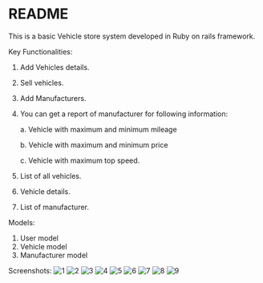 # README

This is a basic Vehicle store system developed in Ruby on rails framework.

Key Functionalities:
1. Add Vehicles details.
2. Sell vehicles.
3. Add Manufacturers.
4. You can get a report of manufacturer for following information:
   
   a. Vehicle with maximum and minimum mileage
   
   b. Vehicle with maximum and minimum price
   
   c. Vehicle with maximum top speed.
   
5. List of all vehicles.
6. Vehicle details.
7. List of manufacturer.

Models:
1. User model
2. Vehicle model
3. Manufacturer model

Screenshots:
![1](https://user-images.githubusercontent.com/78916771/193427866-c94ba7d0-c9fe-446b-9bed-18aeff335c6b.jpg)
![2](https://user-images.githubusercontent.com/78916771/193427872-19a33bbb-6216-4b7d-9dd5-1310448fffde.jpg)
![3](https://user-images.githubusercontent.com/78916771/193427876-3f21ad58-7561-44a3-8018-c94f7220478c.jpg)
![4](https://user-images.githubusercontent.com/78916771/193427880-945f3edf-338f-49a5-9d87-09f290a15b34.jpg)
![5](https://user-images.githubusercontent.com/78916771/193427951-ed719290-8ee7-4e93-bb08-544faf077f19.jpg)
![6](https://user-images.githubusercontent.com/78916771/193427953-6321d66b-8059-400f-b0f2-0a783409dc5f.jpg)
![7](https://user-images.githubusercontent.com/78916771/193427956-d045dbb0-8672-4bd1-8a9b-cb7e38a718ce.jpg)
![8](https://user-images.githubusercontent.com/78916771/193427957-26a3c410-87e3-48c5-8283-c420f4524927.jpg)
![9](https://user-images.githubusercontent.com/78916771/193427959-3c38379a-9ce9-4b3d-9d0f-f206681cd46c.jpg)
